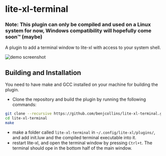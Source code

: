 
# lite-xl-terminal

### Note: This plugin can only be compiled and used on a Linux system for now, Windows compatibility will hopefully come soon™ (maybe)

A plugin to add a terminal window to lite-xl with access to your system shell.

![demo screenshot](/assets/screenshot.png)

## Building and Installation

You need to have make and GCC installed on your machine for building the plugin.

- Clone the repository and build the plugin by running the following commands:
```bash 
git clone --recursive https://github.com/benjcollins/lite-xl-terminal.git
cd lite-xl-terminal
make
```
- make a folder called `lite-xl-terminal` in `~/.config/lite-xl/plugins/`, and add init.luw and the compiled terminal executable into it.
- restart lite-xl, and open the terminal window by pressing `Ctrl+t`. The terminal should ope in the bottom half of the main window.
